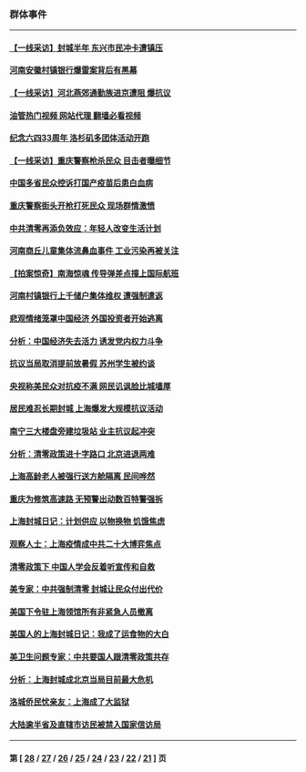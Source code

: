 ### 群体事件
---
#### [【一线采访】封城半年 东兴市民冲卡遭镇压](../../pages/ncid279/n13754277.md?06082045) 
#### [河南安徽村镇银行爆雷案背后有黑幕](../../pages/ncid279/n13754230.md?06082045) 
#### [【一线采访】河北燕郊通勤族进京遭阻 爆抗议](../../pages/ncid279/n13749999.md?06082045) 
#### [油管热门视频 网站代理 翻墙必看视频](http://209.222.30.114:81/youtube.html?06082045)
#### [纪念六四33周年 洛杉矶多团体活动开跑](../../pages/ncid279/n13749760.md?06082045) 
#### [【一线采访】重庆警察枪杀民众 目击者曝细节](../../pages/ncid279/n13749360.md?06082045) 
#### [中国多省民众控诉打国产疫苗后患白血病](../../pages/ncid279/n13748740.md?06082045) 
#### [重庆警察街头开枪打死民众 现场群情激愤](../../pages/ncid279/n13749070.md?06082045) 
#### [中共清零再添负效应：年轻人改变生活计划](../../pages/ncid279/n13748102.md?06082045) 
#### [河南商丘儿童集体流鼻血事件 工业污染再被关注](../../pages/ncid279/n13747065.md?06082045) 
#### [【拍案惊奇】南海惊魂 传导弹差点撞上国际航班](../../pages/ncid279/n13746784.md?06082045) 
#### [河南村镇银行上千储户集体维权 遭强制遣返](../../pages/ncid279/n13743906.md?06082045) 
#### [悲观情绪笼罩中国经济 外国投资者开始逃离](../../pages/ncid279/n13743825.md?06082045) 
#### [分析：中国经济失去活力 诱发党内权力斗争](../../pages/ncid279/n13740219.md?06082045) 
#### [抗议当局取消提前放暑假 苏州学生被约谈](../../pages/ncid279/n13738981.md?06082045) 
#### [央视称美民众对抗疫不满 网民讥讽脸比城墙厚](../../pages/ncid279/n13738685.md?06082045) 
#### [居民难忍长期封城 上海爆发大规模抗议活动](../../pages/ncid279/n13724894.md?06082045) 
#### [南宁三大楼盘旁建垃圾站 业主抗议起冲突](../../pages/ncid279/n13723244.md?06082045) 
#### [分析：清零政策进十字路口 北京进退两难](../../pages/ncid279/n13722760.md?06082045) 
#### [上海高龄老人被强行送方舱隔离 民间哗然](../../pages/ncid279/n13717318.md?06082045) 
#### [重庆为修筑高速路 无预警出动数百特警强拆](../../pages/ncid279/n13716893.md?06082045) 
#### [上海封城日记：计划供应 以物换物 饥饿焦虑](../../pages/ncid279/n13715646.md?06082045) 
#### [观察人士：上海疫情成中共二十大博弈焦点](../../pages/ncid279/n13713349.md?06082045) 
#### [清零政策下 中国人学会反着听宣传和自救](../../pages/ncid279/n13711002.md?06082045) 
#### [美专家：中共强制清零 封城让民众付出代价](../../pages/ncid279/n13709482.md?06082045) 
#### [美国下令驻上海领馆所有非紧急人员撤离](../../pages/ncid279/n13709373.md?06082045) 
#### [美国人的上海封城日记：我成了运食物的大白](../../pages/ncid279/n13707573.md?06082045) 
#### [美卫生问题专家：中共要国人跟清零政策共存](../../pages/ncid279/n13705925.md?06082045) 
#### [分析：上海封城成北京当局目前最大危机](../../pages/ncid279/n13702771.md?06082045) 
#### [洛城侨民忧亲友：上海成了大监狱](../../pages/ncid279/n13693937.md?06082045) 
#### [大陆逾半省及直辖市访民被禁入国家信访局](../../pages/ncid279/n13689201.md?06082045) 

---
#### 第 [ [28](./28.md?06082045) / [27](./27.md?06082045) / [26](./26.md?06082045) / [25](./25.md?06082045) / [24](./24.md?06082045) / [23](./23.md?06082045) / [22](./22.md?06082045) / [21](./21.md?06082045) ] 页
